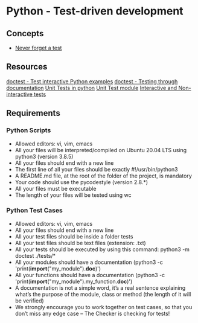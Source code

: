 # Python - Test-driven development
## Concepts
- [Never forget a test](https://alx-intranet.hbtn.io/concepts/47)
## Resources
[doctest - Test interactive Python examples](https://alx-intranet.hbtn.io/rltoken/BwZJVq2MQ1_Vg_3gphoitQ)
[doctest - Testing through documentation](https://alx-intranet.hbtn.io/rltoken/96kLRRIOHzsn3VDDXT21HA)
[Unit Tests in python](https://alx-intranet.hbtn.io/rltoken/wfuUl81Q3Nku1qCzdDHAfA)
[Unit Test module](https://alx-intranet.hbtn.io/rltoken/1v-d9Ol13JabJq8UI6MIPg)
[Interactive and Non-interactive tests](https://alx-intranet.hbtn.io/rltoken/lB65hNMXBziXy4A0YLIOog)
## Requirements
### Python Scripts
- Allowed editors: vi, vim, emacs
- All your files will be interpreted/compiled on Ubuntu 20.04 LTS using python3 (version 3.8.5)
- All your files should end with a new line
- The first line of all your files should be exactly #!/usr/bin/python3
- A README.md file, at the root of the folder of the project, is mandatory
- Your code should use the pycodestyle (version 2.8.*)
- All your files must be executable
- The length of your files will be tested using wc
### Python Test Cases
- Allowed editors: vi, vim, emacs
- All your files should end with a new line
- All your test files should be inside a folder tests
- All your test files should be text files (extension: .txt)
- All your tests should be executed by using this command: python3 -m doctest ./tests/*
- All your modules should have a documentation (python3 -c 'print(__import__("my_module").__doc__)')
- All your functions should have a documentation (python3 -c 'print(__import__("my_module").my_function.__doc__)')
- A documentation is not a simple word, it’s a real sentence explaining what’s the purpose of the module, class or method (the length of it will be verified)
- We strongly encourage you to work together on test cases, so that you don’t miss any edge case – The Checker is checking for tests!